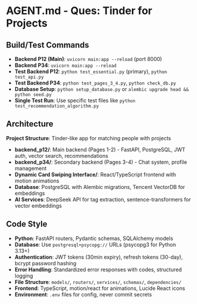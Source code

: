 # AGENT.md - Ques: Tinder for Projects

## Build/Test Commands
- **Backend P12 (Main)**: `uvicorn main:app --reload` (port 8000)
- **Backend P34**: `uvicorn main:app --reload` 
- **Test Backend P12**: `python test_essential.py` (primary), `python test_api.py`
- **Test Backend P34**: `python test_pages_3_4.py`, `python check_db.py`
- **Database Setup**: `python setup_database.py` or `alembic upgrade head && python seed.py`
- **Single Test Run**: Use specific test files like `python test_recommendation_algorithm.py`

## Architecture 
**Project Structure**: Tinder-like app for matching people with projects
- **backend_p12/**: Main backend (Pages 1-2) - FastAPI, PostgreSQL, JWT auth, vector search, recommendations
- **backend_p34/**: Secondary backend (Pages 3-4) - Chat system, profile management
- **Dynamic Card Swiping Interface/**: React/TypeScript frontend with motion animations
- **Database**: PostgreSQL with Alembic migrations, Tencent VectorDB for embeddings
- **AI Services**: DeepSeek API for tag extraction, sentence-transformers for vector embeddings

## Code Style
- **Python**: FastAPI routers, Pydantic schemas, SQLAlchemy models
- **Database**: Use `postgresql+psycopg://` URLs (psycopg3 for Python 3.13+)
- **Authentication**: JWT tokens (30min expiry), refresh tokens (30-day), bcrypt password hashing
- **Error Handling**: Standardized error responses with codes, structured logging
- **File Structure**: `models/`, `routers/`, `services/`, `schemas/`, `dependencies/`
- **Frontend**: TypeScript, motion/react for animations, Lucide React icons
- **Environment**: `.env` files for config, never commit secrets
